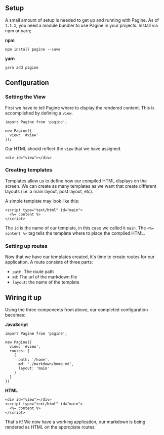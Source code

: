 ## Setup
A small amount of setup is needed to get up and running with Pagine. As of `1.1.X`, you need a module bundler to use Pagine in your projects. Install via npm or yarn;

__npm__
```
npm install pagine --save
```

__yarn__
```
yarn add pagine
```

## Configuration

### Setting the View
First we have to tell Pagine where to display the rendered content. This is accomplished by defining a `view`.

```
import Pagine from 'pagine';

new Pagine({
  view: '#view'
});
```

Our HTML should reflect the `view` that we have assigned.

```
<div id="view"></div>
```

### Creating templates
Templates allow us to define how our compiled HTML displays on the screen. We can create as many templates as we want that create different layouts (i.e. a main layout, post layout, etc).

A simple template may look like this:
```
<script type="text/html" id="main">
  <%= content %>
</script>
```

The `id` is the name of our template, in this case we called it `main`. The `<%= content %>` tag tells the template where to place the compiled HTML.

### Setting up routes
Now that we have our templates created, it's time to create routes for our application. A route consists of three parts:

- `path`: The route path
- `md`: The url of the markdown file
- `layout`: the name of the template

## Wiring it up
Using the three components from above, our completed configuration becomes:

__JavaScript__
```
import Pagine from 'pagine';

new Pagine({
  view: '#view',
  routes: [
    {
      path: '/home',
      md: './markdown/home.md',
      layout: 'main'
    }
  ]
})
```

__HTML__
```
<div id="view"></div>
<script type="text/html" id="main">
  <%= content %>
</script>
```

That's it! We now have a working application, our markdown is being rendered as HTML on the appropiate routes.